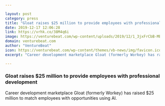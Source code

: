 ```yaml
---

layout: post
category: press
title: "Gloat raises $25 million to provide employees with professional development"
date: 2019-12-17 12:06:28
link: https://vrhk.co/38M4q6i
image: https://venturebeat.com/wp-content/uploads/2019/12/1_3jxFrCbB-MBiiBrF31Q4sg-e1576169704181.jpeg?w=1200&strip=all
domain: venturebeat.com
author: "VentureBeat"
icon: https://venturebeat.com/wp-content/themes/vb-news/img/favicon.ico
excerpt: "Career development marketplace Gloat (formerly Workey) has raised $25 million to match employees with opportunities using AI."

---
```


### Gloat raises $25 million to provide employees with professional development

Career development marketplace Gloat (formerly Workey) has raised $25 million to match employees with opportunities using AI.